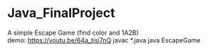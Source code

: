 # Java_FinalProject
A simple Escape Game (find color and 1A2B)  
demo: https://youtu.be/64a_tjsi7nQ
javac *.java
java EscapeGame
